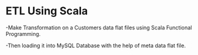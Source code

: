 # ETL Using Scala
-Make Transformation on a Customers data flat files using Scala Functional Programming.

-Then loading it into MySQL Database with the help of meta data flat file.
